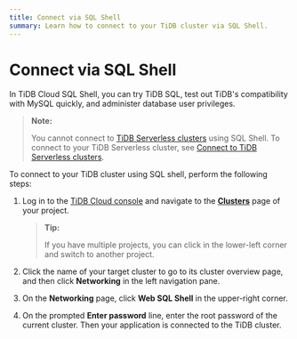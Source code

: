 ```yaml
---
title: Connect via SQL Shell
summary: Learn how to connect to your TiDB cluster via SQL Shell.
---
```


# Connect via SQL Shell

In TiDB Cloud SQL Shell, you can try TiDB SQL, test out TiDB's compatibility with MySQL quickly, and administer database user privileges.

> **Note:**
>
> You cannot connect to [TiDB Serverless clusters](/tidb-cloud/select-cluster-tier.md#tidb-serverless) using SQL Shell. To connect to your TiDB Serverless cluster, see [Connect to TiDB Serverless clusters](/tidb-cloud/connect-to-tidb-cluster-serverless.md).

To connect to your TiDB cluster using SQL shell, perform the following steps:

1. Log in to the [TiDB Cloud console](https://tidbcloud.com/) and navigate to the [**Clusters**](https://tidbcloud.com/console/clusters) page of your project.

    > **Tip:**
    >
    > If you have multiple projects, you can click <MDSvgIcon name="icon-left-projects" /> in the lower-left corner and switch to another project.

2. Click the name of your target cluster to go to its cluster overview page, and then click **Networking** in the left navigation pane.
3. On the **Networking** page, click **Web SQL Shell** in the upper-right corner.
4. On the prompted **Enter password** line, enter the root password of the current cluster. Then your application is connected to the TiDB cluster.